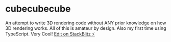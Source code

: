 # cubecubecube

An attempt to write 3D rendering code without ANY prior knowledge on how 3D rendering works. All of this is amateur by design. Also my first time using TypeScript. Very Cool!
[Edit on StackBlitz ⚡️](https://stackblitz.com/edit/cubecubecube)
